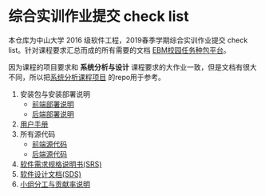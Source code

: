 # 综合实训作业提交 check list



本仓库为中山大学 2016 级软件工程，2019春季学期综合实训作业提交 check list。针对课程要求汇总而成的所有需要的文档 [EBM校园任务种包平台](https://120.77.172.46:8080)。



因为课程的项目要求和 **系统分析与设计** 课程要求的大作业一致，但是文档有很大不同，所以把[系统分析课程项目](https://github.com/earn-big-money) 的repo用于参考。



1. 安装包与安装部署说明
    - [前端部署说明](./安装包与安装部署说明/前端部署说明.md)
    - [后端部署说明](./安装包与安装部署说明/后端部署说明.md)
2. [用户手册](./使用说明.pdf)
3. 所有源代码
    - [前端源代码](https://github.com/whatsup-sysu/Frontend)
    - [后端源代码](https://github.com/whatsup-sysu/Backend)
4. [软件需求规格说明书(SRS)](./软件需求规格说明书SRS.md)
5. [软件设计文档(SDS)](./软件设计文档SDS.md)
6. [小组分工与贡献率说明](./小组分工与贡献率说明.md)

